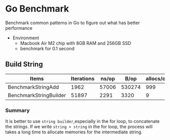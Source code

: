 # Go Benchmark

Benchmark common patterns in Go to figure out what has better performance

- Environment
  - Macbook Air M2 chip with 8GB RAM and 256GB SSD
  - benchmark for 0.1 second

## Build String

| Items  | Iterations | ns/op | B/op | allocs/op |
| ------------- | ------------- | ------------- | ------------- | ------------- |
| BenchmarkStringAdd | 1962 | 57006 | 530274 | 999 |
| BenchmarkStringBuilder | 51897 | 2291 | 3320 | 9 |

### Summary

It is better to use `string builder`,especially in the for loop, to concatenate the strings. If we write `string + string` in the for loop, the process will takes a long time to  allocate memories for the intermediate string.
